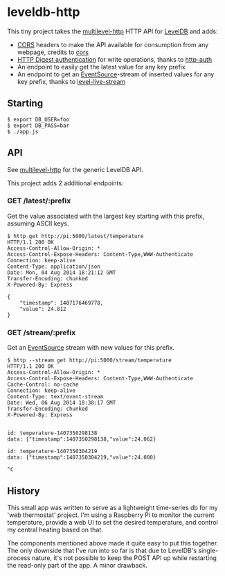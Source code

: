 # leveldb-http

This tiny project takes the [multilevel-http](https://www.npmjs.org/package/multilevel-http) HTTP API for [LevelDB](https://code.google.com/p/leveldb/) and adds:

* [CORS](https://en.wikipedia.org/wiki/Cross-origin_resource_sharing) headers to make the API available for consumption from any webpage, credits to [cors](https://www.npmjs.org/package/cors)
* [HTTP Digest authentication](https://www.npmjs.org/package/cors) for write operations, thanks to [http-auth](https://www.npmjs.org/package/http-auth)
* An endpoint to easily get the latest value for any key prefix
* An endpoint to get an [EventSource](http://www.w3.org/TR/eventsource/#the-eventsource-interface)-stream of inserted values for any key prefix, thanks to [level-live-stream](https://www.npmjs.org/package/level-live-stream)

## Starting

    $ export DB_USER=foo
    $ export DB_PASS=bar
    $ ./app.js

## API

See [multilevel-http](https://github.com/juliangruber/multilevel-http#http-api) for the generic LevelDB API.

This project adds 2 additional endpoints:

### GET /latest/:prefix

Get the value associated with the largest key starting with this prefix, assuming ASCII keys.

```
$ http get http://pi:5000/latest/temperature
HTTP/1.1 200 OK
Access-Control-Allow-Origin: *
Access-Control-Expose-Headers: Content-Type,WWW-Authenticate
Connection: keep-alive
Content-Type: application/json
Date: Mon, 04 Aug 2014 18:21:12 GMT
Transfer-Encoding: chunked
X-Powered-By: Express

{
    "timestamp": 1407176469778, 
    "value": 24.812
}
```

### GET /stream/:prefix

Get an [EventSource](http://www.w3.org/TR/eventsource/#the-eventsource-interface) stream with new values for this prefix.

```
$ http --stream get http://pi:5000/stream/temperature 
HTTP/1.1 200 OK
Access-Control-Allow-Origin: *
Access-Control-Expose-Headers: Content-Type,WWW-Authenticate
Cache-Control: no-cache
Connection: keep-alive
Content-Type: text/event-stream
Date: Wed, 06 Aug 2014 18:38:17 GMT
Transfer-Encoding: chunked
X-Powered-By: Express


id: temperature-1407350298138
data: {"timestamp":1407350298138,"value":24.062}

id: temperature-1407350304219
data: {"timestamp":1407350304219,"value":24.000}

^C
```

## History

This small app was written to serve as a lightweight time-series db for 
my 'web thermostat' project. I'm using a Raspberry Pi to monitor the
current temperature, provide a web UI to set the desired temperature, and
control my central heating based on that.

The components mentioned above made it quite easy to put this together.
The only downside that I've run into so far is that due to LevelDB's
single-process nature, it's not possible to keep the POST API up while
restarting the read-only part of the app. A minor drawback.
